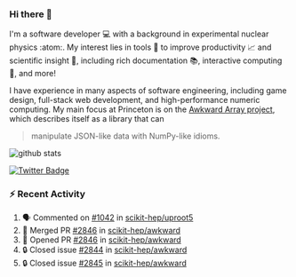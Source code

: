 ### Hi there 👋 

I'm a software developer 💻 with a background in experimental nuclear physics :atom:. My interest lies in tools :wrench: to improve productivity :chart_with_upwards_trend: and scientific insight :telescope:, including rich documentation 📚, interactive computing 🧮, and more! 

I have experience in many aspects of software engineering, including game design, full-stack web development, and high-performance numeric computing. My main focus at Princeton is on the [Awkward Array project](awkward-array.org/), which describes itself as a library that can 
> manipulate JSON-like data with NumPy-like idioms.

![github stats](https://github-readme-stats.vercel.app/api?username=agoose77&show_icons=true&hide_rank=true&hide_title=true&bg_color=30,e76445,904e95&text_color=efe3ec&icon_color=efe3ec)
<!--
**agoose77/agoose77** is a ✨ _special_ ✨ repository because its `README.md` (this file) appears on your GitHub profile.

Here are some ideas to get you started:

- 🔭 I’m currently working on ...
- 🌱 I’m currently learning ...
- 👯 I’m looking to collaborate on ...
- 🤔 I’m looking for help with ...
- 💬 Ask me about ...
- 📫 How to reach me: ...
- 😄 Pronouns: ...
- ⚡ Fun fact: ...
-->

[![Twitter Badge](https://img.shields.io/twitter/follow/agoose77?style=flat-square&logo=Twitter&logoColor=white&color=cornflowerblue)](https://twitter.com/agoose77)

### :zap: Recent Activity

<!--START_SECTION:activity-->
1. 🗣 Commented on [#1042](https://github.com/scikit-hep/uproot5/pull/1042#issuecomment-1823622808) in [scikit-hep/uproot5](https://github.com/scikit-hep/uproot5)
2. 🎉 Merged PR [#2846](https://github.com/scikit-hep/awkward/pull/2846) in [scikit-hep/awkward](https://github.com/scikit-hep/awkward)
3. 💪 Opened PR [#2846](https://github.com/scikit-hep/awkward/pull/2846) in [scikit-hep/awkward](https://github.com/scikit-hep/awkward)
4. 🔒 Closed issue [#2844](https://github.com/scikit-hep/awkward/issues/2844) in [scikit-hep/awkward](https://github.com/scikit-hep/awkward)
5. 🔒 Closed issue [#2845](https://github.com/scikit-hep/awkward/issues/2845) in [scikit-hep/awkward](https://github.com/scikit-hep/awkward)
<!--END_SECTION:activity-->
